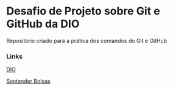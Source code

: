 # Desafio de Projeto sobre Git e GitHub da DIO
Repositório criado para a prática dos comandos do Git e GitHub


### Links
[DIO](https://www.dio.me/)

[Santander Bolsas](https://www.becas-santander.com/pt_br/index.html/)
